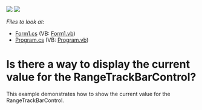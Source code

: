 <!-- default badges list -->
[![](https://img.shields.io/badge/Open_in_DevExpress_Support_Center-FF7200?style=flat-square&logo=DevExpress&logoColor=white)](https://supportcenter.devexpress.com/ticket/details/E1961)
[![](https://img.shields.io/badge/📖_How_to_use_DevExpress_Examples-e9f6fc?style=flat-square)](https://docs.devexpress.com/GeneralInformation/403183)
<!-- default badges end -->
<!-- default file list -->
*Files to look at*:

* [Form1.cs](./CS/WindowsApplication83/Form1.cs) (VB: [Form1.vb](./VB/WindowsApplication83/Form1.vb))
* [Program.cs](./CS/WindowsApplication83/Program.cs) (VB: [Program.vb](./VB/WindowsApplication83/Program.vb))
<!-- default file list end -->
# Is there a way to display the current value for the RangeTrackBarControl?


<p>This example demonstrates how to show the current value for the RangeTrackBarControl.</p>

<br/>


